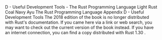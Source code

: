 D - Useful Development Tools - The Rust Programming Language
Light
Rust
Coal
Navy
Ayu
The Rust Programming Language
Appendix D - Useful Development Tools
The 2018 edition of the book is no longer distributed with Rust's documentation.
If you came here via a link or web search, you may want to check out
the current
version of the book
instead.
If you have an internet connection, you can
find a copy distributed with
Rust
1.30
.
